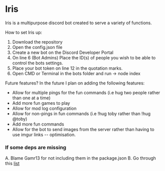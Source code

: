 # Iris
Iris is a multipurpose discord bot created to serve a variety of functions. 

How to set Iris up:
1) Download the repository
2) Open the config.json file
3) Create a new bot on the Discord Developer Portal
4) On line 6 (Bot Admins) Place the ID(s) of people you wish to be able to control the bots settings. 
5) Place your bot token on line 12 in the quotation marks.
6) Open CMD or Terminal in the bots folder and run ->    node index

Future features?
In the future I plan on adding the following features:
   - Allow for multiple pings for the fun commands (i.e hug two people rather than one at a time)
   - Add more fun games to play
   - Allow for mod log configuration
   - Allow for non-pings in fun commands (i.e !hug toby rather than !hug @toby)
   - Add more fun commands
   - Allow for the bot to send images from the server rather than having to use imgur links -- optimisation.
   
### If some deps are missing
   A. Blame Gamr13 for not including them in the package.json
   B. Go through this [list](deps.txt)
        
